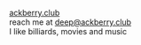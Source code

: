 [ackberry.club](ackberry.club) <br>
reach me at deep@ackberry.club <br>
I like billiards, movies and music
